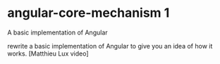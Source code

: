 # angular-core-mechanism 1
A basic implementation of Angular

rewrite a basic implementation of Angular to give you an idea of how it works.
[Matthieu Lux video]
